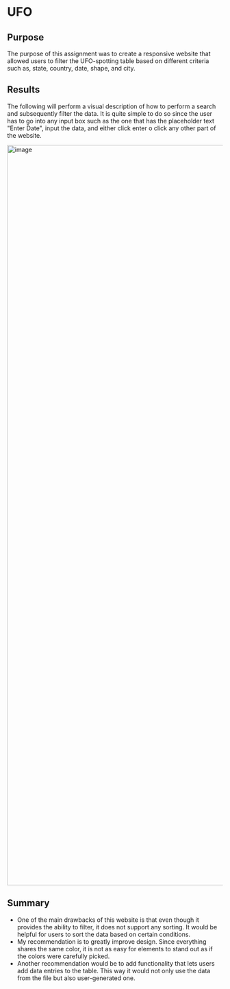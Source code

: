 # UFO

## Purpose

The purpose of this assignment was to create a responsive website that allowed users to filter the UFO-spotting table based on different criteria such as, state, country, date, shape, and city.

## Results

The following will perform a visual description of how to perform a search and subsequently filter the data. It is quite simple to do so since the user has to go into any input box such as the one that has the placeholder text "Enter Date", input the data, and either click enter o click any other part of the website.

<img width="1728" alt="image" src="https://user-images.githubusercontent.com/85131345/189423782-5be1eb5c-d8cb-477e-aa94-a3df2728fe27.png">


## Summary

- One of the main drawbacks of this website is that even though it provides the ability to filter, it does not support any sorting. It would be helpful for users to sort the data based on certain conditions.
- My recommendation is to greatly improve design. Since everything shares the same color, it is not as easy for elements to stand out as if the colors were carefully picked.
- Another recommendation would be to add functionality that lets users add data entries to the table. This way it would not only use the data from the file but also user-generated one.
